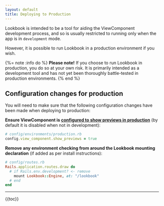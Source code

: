 ```yaml
---
layout: default
title: Deploying to Production
---
```


Lookbook is intended to be a tool for aiding the ViewComponent development process, and so is usually restricted to running only when the app is in `development` mode.

However, it is possible to run Lookbook in a production environment if you wish.

{%= note :info do %}
**Please note!** If you choose to run Lookbook in production, you do so at your own risk.
It is primarily intended as a development tool and has not yet been thoroughly battle-tested in production environments.
{% end %}

## Configuration changes for production

You will need to make sure that the following configuration changes have been made when deploying to production:

**Ensure ViewComponent is [configured to show previews in production](https://viewcomponent.org/api.html#show_previews)** (by default it is disabled when not in development):

```ruby
# config/environments/production.rb
config.view_component.show_previews = true
```

**Remove any environment checking from around the Lookbook mounting declaration** (if added as per install instructions):

```ruby
# config/routes.rb
Rails.application.routes.draw do
  # if Rails.env.development? <- remove
    mount Lookbook::Engine, at: "/lookbook"
  # end
end
```

---

{{toc}}